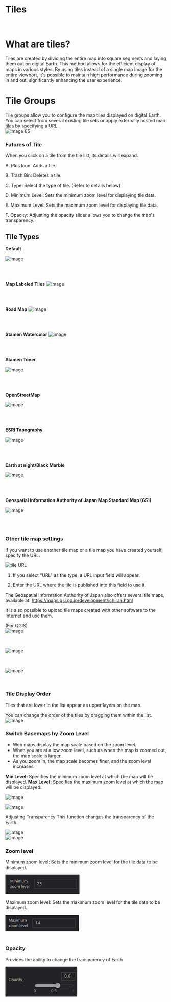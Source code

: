 # Tiles
<br>

# What are tiles?

Tiles are created by dividing the entire map into square segments and laying them out on digital Earth. This method allows for the efficient display of maps in various styles. By using tiles instead of a single map image for the entire viewport, it's possible to maintain high performance during zooming in and out, significantly enhancing the user experience.
<br>

# Tile Groups
Tile groups allow you to configure the map tiles displayed on digital Earth. You can select from several existing tile sets or apply externally hosted map tiles by specifying a URL.
<br>
![image 85](https://github.com/CS-eukarya/User-Manual-English-/assets/154571156/8a9cfdff-2900-4e26-926c-d582f3b2fa8f)
<br>


### Futures of Tile
When you click on a tile from the tile list, its details will expand.

A. Plus Icon: Adds a tile.

B. Trash Bin: Deletes a tile.

C. Type: Select the type of tile. (Refer to details below)

D. Minimum Level: Sets the minimum zoom level for displaying tile data.

E. Maximum Level: Sets the maximum zoom level for displaying tile data.

F. Opacity: Adjusting the opacity slider allows you to change the map's transparency.
<br>
## Tile Types

**Default**

![image](https://github.com/CS-eukarya/User-Manual-English-/assets/154571156/5aa3c586-77ea-4137-9824-c6a268f35ee7)

<br>
<br>

**Map Labeled Tiles**
![image](https://github.com/CS-eukarya/User-Manual-English-/assets/154571156/8e21dbf7-7ac0-4f71-9cd4-8f4beabd6ebe)

<br>
<br>

**Road Map**
![image](https://github.com/CS-eukarya/User-Manual-English-/assets/154571156/e0480d1a-a714-41a0-826d-953fe2c94180)

<br>
<br>

**Stamen Watercolor**
![image](https://github.com/CS-eukarya/User-Manual-English-/assets/154571156/7afa81be-001d-40a7-a017-17922d3c13d2)

<br>
<br>

**Stamen Toner**

![image](https://github.com/CS-eukarya/User-Manual-English-/assets/154571156/778b6d90-59d7-435c-b088-9e1bc53d571b)

<br>
<br>

**OpenStreetMap**

![image](https://github.com/CS-eukarya/User-Manual-English-/assets/154571156/a2ebfc8e-fe06-4d4c-bc2e-be54d26371a5)

<br>
<br>

**ESRI Topography**

![image](https://github.com/CS-eukarya/User-Manual-English-/assets/154571156/8228b5e3-b4b4-4339-9679-04bd63a4c7d3)

<br>
<br>

**Earth at night/Black Marble**

![image](https://github.com/CS-eukarya/User-Manual-English-/assets/154571156/a590907d-c8fd-4f64-8d13-68ce7a186238)

<br>
<br>

**Geospatial Information Authority of Japan Map Standard Map (GSI)**

![image](https://github.com/CS-eukarya/User-Manual-English-/assets/154571156/4a79dea1-3527-4243-af10-c0a47ba81f9f)

<br>
<br>

### Other tile map settings
If you want to use another tile map or a tile map you have created yourself, specify the URL.

![tile URL](https://github.com/CS-eukarya/User-Manual-English-/assets/154571156/7da86006-431d-43f2-b7a1-cf40709c49b3)

1. If you select "URL" as the type, a URL input field will appear.

2. Enter the URL where the tile is published into this field to use it.

  The Geospatial Information Authority of Japan also offers several tile maps, available at: https://maps.gsi.go.jp/development/ichiran.html
<br>

It is also possible to upload tile maps created with other software to the Internet and use them.

(For QGIS)
<br>
![image](https://github.com/CS-eukarya/User-Manual-English-/assets/154571156/2f0d50c3-d532-4a84-92db-91f75c316840)

<br>

![image](https://github.com/CS-eukarya/User-Manual-English-/assets/154571156/39bec955-8240-42c7-8280-00b2247b0da9)


<br>

![image](https://github.com/CS-eukarya/User-Manual-English-/assets/154571156/5f11f33f-fcc0-49f8-8854-f8b8e1f3b057)

<br>

### Tile Display Order
Tiles that are lower in the list appear as upper layers on the map.

You can change the order of the tiles by dragging them within the list.
<br>
![image](https://github.com/CS-eukarya/User-Manual-English-/assets/154571156/7a278ff9-1f2b-4846-9ed2-c1b8b36ee14d)
<br>

### Switch Basemaps by Zoom Level
- Web maps display the map scale based on the zoom level. 
- When you are at a low zoom level, such as when the map is zoomed out, the map scale is larger. 
- As you zoom in, the map scale becomes finer, and the zoom level increases.

**Min Level:** Specifies the minimum zoom level at which the map will be displayed.
**Max Level:** Specifies the maximum zoom level at which the map will be displayed.
<br>

![image](https://github.com/CS-eukarya/User-Manual-English-/assets/154571156/68a1085a-43ae-45f8-9b8c-59d3203d6b10)


![image](https://github.com/CS-eukarya/User-Manual-English-/assets/154571156/edb441d7-2498-4bd5-9a72-0e42669ca652)

Adjusting Transparency
This function changes the transparency of the Earth.

  ![image](https://github.com/CS-eukarya/User-Manual-English-/assets/154571156/813edeae-a917-4289-bf3b-61a57ae28000)
<br>
![image](https://github.com/CS-eukarya/User-Manual-English-/assets/154571156/167806c4-2e4e-4af7-a2df-63e694ad0569)





### Zoom level

Minimum zoom level: Sets the minimum zoom level for the tile data to be displayed.

![rfgdg.png](Tiles%20759a5fb32fc64432865e641ca6858d85/rfgdg.png)

 Maximum zoom level: Sets the maximum zoom level for the tile data to be displayed.

![ghj.png](Tiles%20759a5fb32fc64432865e641ca6858d85/ghj.png)
<br>
<br>

### Opacity

Provides the ability to change the transparency of Earth

![sd.png](Tiles%20759a5fb32fc64432865e641ca6858d85/sd.png)
